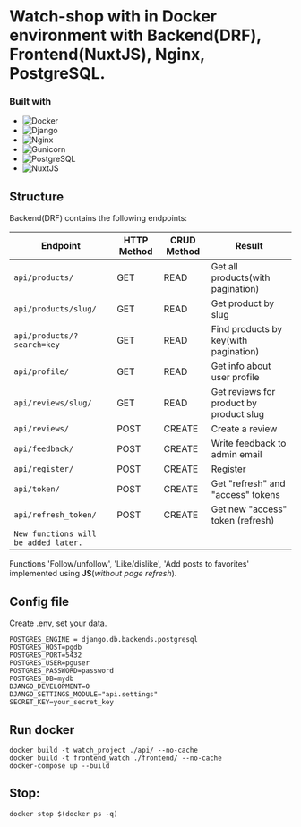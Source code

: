# Watch-shop with in Docker environment with Backend(DRF), Frontend(NuxtJS), Nginx, PostgreSQL.

### Built with

* ![Docker][Docker]
* ![Django][Django]
* ![Nginx][Nginx]
* ![Gunicorn][Gunicorn]
* ![PostgreSQL][PostgreSQL]
* ![NuxtJS][NuxtJS]


## Structure
Backend(DRF) contains the following endpoints:

Endpoint |HTTP Method | CRUD Method | Result
-- | -- |-- |--
`api/products/` | GET | READ | Get all products(with pagination)
`api/products/slug/` | GET | READ | Get product by slug
`api/products/?search=key` | GET | READ | Find products by key(with pagination)
`api/profile/` | GET | READ | Get info about user profile
`api/reviews/slug/` | GET | READ | Get reviews for product by product slug
`api/reviews/`| POST | CREATE | Create a review
`api/feedback/`| POST | CREATE | Write feedback to admin email
`api/register/`| POST | CREATE | Register
`api/token/`| POST | CREATE | Get "refresh" and "access" tokens
`api/refresh_token/`| POST | CREATE | Get new "access" token (refresh)
`New functions will be added later.`|  |  | 



Functions 'Follow/unfollow', 'Like/dislike', 'Add posts to favorites' implemented using **JS**(*without page refresh*).

## Config file
Create .env, set your data.
```
POSTGRES_ENGINE = django.db.backends.postgresql
POSTGRES_HOST=pgdb
POSTGRES_PORT=5432
POSTGRES_USER=pguser
POSTGRES_PASSWORD=password
POSTGRES_DB=mydb
DJANGO_DEVELOPMENT=0
DJANGO_SETTINGS_MODULE="api.settings"
SECRET_KEY=your_secret_key
```

## Run docker
```
docker build -t watch_project ./api/ --no-cache
docker build -t frontend_watch ./frontend/ --no-cache
docker-compose up --build
```
## Stop:
```
docker stop $(docker ps -q)
```


[Docker]: https://img.shields.io/badge/docker-000000?style=for-the-badge&logo=docker&logoColor=blue
[Django]: https://img.shields.io/badge/django-000000?style=for-the-badge&logo=django&logoColor=white
[PostgreSQL]: https://img.shields.io/badge/postgresql-000000?style=for-the-badge&logo=postgresql&logoColor=blue
[Gunicorn]: https://img.shields.io/badge/gunicorn-000000?style=for-the-badge&logo=gunicorn&logoColor
[Nginx]: https://img.shields.io/badge/nginx-000000?style=for-the-badge&logo=nginx&logoColor=green
[NuxtJS]: https://img.shields.io/badge/nuxtjs-000000?style=for-the-badge&logo=javascript&logoColor
